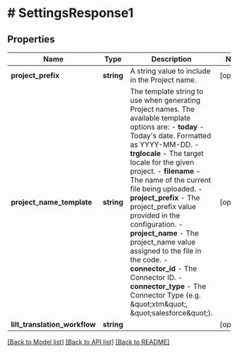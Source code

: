 # # SettingsResponse1

## Properties

Name | Type | Description | Notes
------------ | ------------- | ------------- | -------------
**project_prefix** | **string** | A string value to include in the Project name. | [optional]
**project_name_template** | **string** | The template string to use when generating Project names.  The available template options are:  - **today** - Today&#39;s date. Formatted as YYYY-MM-DD. - **trglocale** - The target locale for the given project. - **filename** - The name of the current file being uploaded. - **project_prefix** - The project_prefix value provided in the   configuration. - **project_name** - The project_name value assigned to the file in   the code. - **connector_id** - The Connector ID. - **connector_type** - The Connector Type (e.g. \&quot;xtm\&quot;, \&quot;salesforce\&quot;). | [optional]
**lilt_translation_workflow** | **string** |  | [optional]

[[Back to Model list]](../../README.md#models) [[Back to API list]](../../README.md#endpoints) [[Back to README]](../../README.md)
